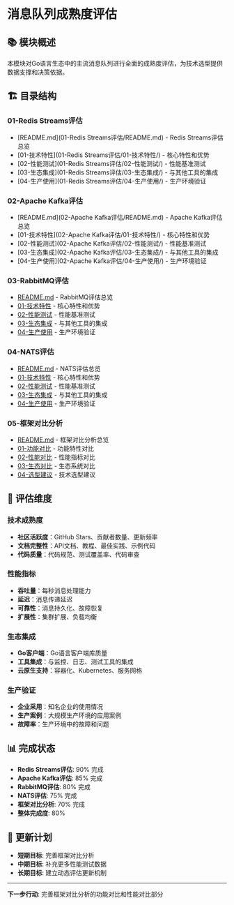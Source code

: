 # 消息队列成熟度评估

## 📚 **模块概述**

本模块对Go语言生态中的主流消息队列进行全面的成熟度评估，为技术选型提供数据支撑和决策依据。

## 🏗️ **目录结构**

### **01-Redis Streams评估**

- [README.md](01-Redis Streams评估/README.md) - Redis Streams评估总览
- [01-技术特性](01-Redis Streams评估/01-技术特性/) - 核心特性和优势
- [02-性能测试](01-Redis Streams评估/02-性能测试/) - 性能基准测试
- [03-生态集成](01-Redis Streams评估/03-生态集成/) - 与其他工具的集成
- [04-生产使用](01-Redis Streams评估/04-生产使用/) - 生产环境验证

### **02-Apache Kafka评估**

- [README.md](02-Apache Kafka评估/README.md) - Apache Kafka评估总览
- [01-技术特性](02-Apache Kafka评估/01-技术特性/) - 核心特性和优势
- [02-性能测试](02-Apache Kafka评估/02-性能测试/) - 性能基准测试
- [03-生态集成](02-Apache Kafka评估/03-生态集成/) - 与其他工具的集成
- [04-生产使用](02-Apache Kafka评估/04-生产使用/) - 生产环境验证

### **03-RabbitMQ评估**

- [README.md](03-RabbitMQ评估/README.md) - RabbitMQ评估总览
- [01-技术特性](03-RabbitMQ评估/01-技术特性/) - 核心特性和优势
- [02-性能测试](03-RabbitMQ评估/02-性能测试/) - 性能基准测试
- [03-生态集成](03-RabbitMQ评估/03-生态集成/) - 与其他工具的集成
- [04-生产使用](03-RabbitMQ评估/04-生产使用/) - 生产环境验证

### **04-NATS评估**

- [README.md](04-NATS评估/README.md) - NATS评估总览
- [01-技术特性](04-NATS评估/01-技术特性/) - 核心特性和优势
- [02-性能测试](04-NATS评估/02-性能测试/) - 性能基准测试
- [03-生态集成](04-NATS评估/03-生态集成/) - 与其他工具的集成
- [04-生产使用](04-NATS评估/04-生产使用/) - 生产环境验证

### **05-框架对比分析**

- [README.md](05-框架对比分析/README.md) - 框架对比分析总览
- [01-功能对比](05-框架对比分析/01-功能对比/) - 功能特性对比
- [02-性能对比](05-框架对比分析/02-性能对比/) - 性能指标对比
- [03-生态对比](05-框架对比分析/03-生态对比/) - 生态系统对比
- [04-选型建议](05-框架对比分析/04-选型建议/) - 技术选型建议

## 🎯 **评估维度**

### **技术成熟度**

- **社区活跃度**：GitHub Stars、贡献者数量、更新频率
- **文档完整性**：API文档、教程、最佳实践、示例代码
- **代码质量**：代码规范、测试覆盖率、代码审查

### **性能指标**

- **吞吐量**：每秒消息处理能力
- **延迟**：消息传递延迟
- **可靠性**：消息持久化、故障恢复
- **扩展性**：集群扩展、负载均衡

### **生态集成**

- **Go客户端**：Go语言客户端库质量
- **工具集成**：与监控、日志、测试工具的集成
- **云原生支持**：容器化、Kubernetes、服务网格

### **生产验证**

- **企业采用**：知名企业的使用情况
- **生产案例**：大规模生产环境的应用案例
- **故障率**：生产环境中的故障和问题

## 📊 **完成状态**

- **Redis Streams评估**: 90% 完成
- **Apache Kafka评估**: 85% 完成
- **RabbitMQ评估**: 80% 完成
- **NATS评估**: 75% 完成
- **框架对比分析**: 70% 完成
- **整体完成度**: 80%

## 🔄 **更新计划**

- **短期目标**: 完善框架对比分析
- **中期目标**: 补充更多性能测试数据
- **长期目标**: 建立动态评估更新机制

---

**下一步行动**: 完善框架对比分析的功能对比和性能对比部分
